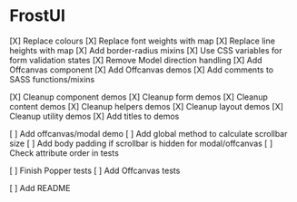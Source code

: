 # FrostUI

[X] Replace colours
[X] Replace font weights with map
[X] Replace line heights with map
[X] Add border-radius mixins
[X] Use CSS variables for form validation states
[X] Remove Model direction handling
[X] Add Offcanvas component
[X] Add Offcanvas demos
[X] Add comments to SASS functions/mixins

[X] Cleanup component demos
[X] Cleanup form demos
[X] Cleanup content demos
[X] Cleanup helpers demos
[X] Cleanup layout demos
[X] Cleanup utility demos
[X] Add titles to demos

[ ] Add offcanvas/modal demo
[ ] Add global method to calculate scrollbar size
[ ] Add body padding if scrollbar is hidden for modal/offcanvas
[ ] Check attribute order in tests

[ ] Finish Popper tests
[ ] Add Offcanvas tests

[ ] Add README
